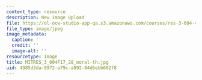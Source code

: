 ```yaml
---
content_type: resource
description: New image Upload
file: https://ol-ocw-studio-app-qa.s3.amazonaws.com/courses/res-3-004-visualizing-materials-science-fall-2017/4985d3da9972a79ca89284d6ebb602f8_MITRES_3_004F17_28_moral-th.jpg
file_type: image/jpeg
image_metadata:
  caption: ''
  credit: ''
  image-alt: ''
resourcetype: Image
title: MITRES_3_004F17_28_moral-th.jpg
uid: 4985d3da-9972-a79c-a892-84d6ebb602f8
---
```

